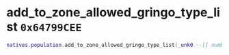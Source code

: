 # add_to_zone_allowed_gringo_type_list `0x64799CEE`

```lua
natives.population.add_to_zone_allowed_gringo_type_list(_unk0 --[[ number ]], _unk1 --[[ number ]])
```